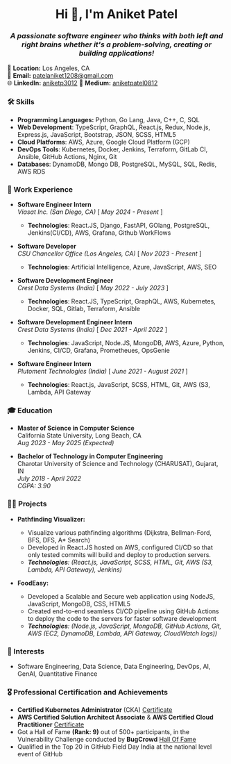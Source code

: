 <h1 align="center">Hi 👋, I'm Aniket Patel</h1>
<h3 align="center"><I>A passionate software engineer who thinks with both left and right brains whether it's a problem-solving, creating or building applications!</I></h3>

📍 **Location:** Los Angeles, CA  
📧 **Email:** [patelaniket1208@gmail.com](mailto:patelaniket1208@gmail.com)  
🌐 **LinkedIn:** [aniketp3012](https://www.linkedin.com/in/aniketp3012/)
📖 **Medium:** [aniketpatel0812](https://medium.com/@aniketpatel0812)

### 🛠️ Skills
- **Programming Languages:** Python, Go Lang, Java, C++, C, SQL
- **Web Development**: TypeScript, GraphQL, React.js, Redux, Node.js, Express.js, JavaScript, Bootstrap, JSON, SCSS, HTML5
- **Cloud Platforms**: AWS, Azure, Google Cloud Platform (GCP)
- **DevOps Tools**: Kubernetes, Docker, Jenkins, Terraform, GitLab CI, Ansible, GitHub Actions, Nginx, Git
- **Databases**: DynamoDB, Mongo DB, PostgreSQL, MySQL, SQL, Redis, AWS RDS

### 💼 Work Experience
- **Software Engineer Intern**  
  _Viasat Inc. (San Diego, CA)_ [ _May 2024 - Present_ ]
  - **Technologies**: React.JS, Django, FastAPI, GOlang, PostgreSQL, Jenkins(CI/CD), AWS, Grafana, Github WorkFlows
 
- **Software Developer**  
  _CSU Chancellor Office (Los Angeles, CA)_ [ _Nov 2023 - Present_ ]
  - **Technologies**: Artificial Intelligence, Azure, JavaScript, AWS, SEO
 
- **Software Development Engineer**  
  _Crest Data Systems (India)_ [ _May 2022 - July 2023_ ]
  - **Technologies**: React.JS, TypeScript, GraphQL, AWS, Kubernetes, Docker, SQL, Gitlab, Terraform, Ansible

- **Software Development Engineer Intern**  
  _Crest Data Systems (India)_ [ _Dec 2021 - April 2022_ ]
  - **Technologies**: JavaScript, Node.JS, MongoDB, AWS, Azure, Python, Jenkins, CI/CD, Grafana, Prometheues, OpsGenie
 
- **Software Engineer Intern**  
  _Plutoment Technologies (India)_ [ _June 2021 - August 2021_ ]
  - **Technologies**: React.js, JavaScript, SCSS, HTML, Git, AWS (S3, Lambda, API Gateway

### 🎓 Education
- **Master of Science in Computer Science**  
  California State University, Long Beach, CA  
  _Aug 2023 - May 2025 (Expected)_  

- **Bachelor of Technology in Computer Engineering**  
  Charotar University of Science and Technology (CHARUSAT), Gujarat, IN  
  _July 2018 - April 2022_  
  _CGPA: 3.90_

### 👨‍💻 Projects

- **Pathfinding Visualizer:**
  - Visualize various pathfinding algorithms (Dijkstra, Bellman-Ford, BFS, DFS, A* Search)
  - Developed in React.JS hosted on AWS, configured CI/CD so that only tested commits will build and deploy to production servers.
  - _**Technologies**: (React.js, JavaScript, SCSS, HTML, Git, AWS (S3, Lambda, API Gateway), Jenkins)_
    
- **FoodEasy:** 
  - Developed a Scalable and Secure web application using NodeJS, JavaScript, MongoDB, CSS, HTML5 
  - Created end-to-end seamless CI/CD pipeline using GitHub Actions to deploy the code to the servers for faster software development
  - _**Technologies**: (Node.js, JavaScript, MongoDB, GitHub Actions, Git, AWS (EC2, DynamoDB, Lambda, API Gateway, CloudWatch logs))_


### 🌱 Interests
- Software Engineering, Data Science, Data Engineering, DevOps, AI, GenAI, Quantitative Finance

### 🎖️ Professional Certification and Achievements
- **Certified Kubernetes Administrator** (CKA) [ Certificate ](https://www.credly.com/badges/a3411672-4235-4f99-8ccc-5702e97b5b80)
- **AWS Certified Solution Architect Associate** & **AWS Certified Cloud Practitioner** [ Certificate ](https://www.credly.com/badges/e321c105-8e87-4e1c-a5ab-896527caef5b/public_url)
- Got a Hall of Fame **(Rank: 9)** out of 500+ participants, in the Vulnerability Challenge conducted by **BugCrowd** [ Hall Of Fame ](https://drive.google.com/file/d/1dBlt6jcit4MH5otb1c1MmhRDXH9c-Oe3/view)
- Qualified in the Top 20 in GitHub Field Day India at the national level event of GitHub
